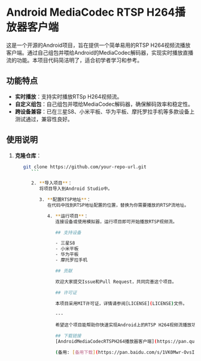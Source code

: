  # Android MediaCodec RTSP H264播放器客户端

 这是一个开源的Android项目，旨在提供一个简单易用的RTSP H264视频流播放客户端。通过自己组包并喂给Android的MediaCodec解码器，实现实时播放直播流的功能。本项目代码简洁明了，适合初学者学习和参考。

 ## 功能特点

 - **实时播放**：支持实时播放RTSp H264视频流。
 - **自定义组包**：自己组包并喂给MediaCodec解码器，确保解码效率和稳定性。
 - **跨设备兼容**：已在三星S8、小米平板、华为平板、摩托罗拉手机等多款设备上测试通过，兼容性良好。

 ## 使用说明

 1. **克隆仓库**：
    ```bash
       git clone https://github.com/your-repo-url.git
          ```

          2. **导入项目**：
             将项目导入到Android Studio中。

             3. **配置RTSP地址**：
                在代码中找到RTSP地址配置的位置，替换为你需要播放的RTSP流地址。

                4. **运行项目**：
                   连接设备或使用模拟器，运行项目即可开始播放RTSP视频流。

                   ## 支持设备

                   - 三星S8
                   - 小米平板
                   - 华为平板
                   - 摩托罗拉手机

                   ## 贡献

                   欢迎大家提交Issue和Pull Request，共同完善这个项目。

                   ## 许可证

                   本项目采用MIT许可证，详情请参阅[LICENSE](LICENSE)文件。

                   ---

                   希望这个项目能帮助你快速实现Android上的RTSP H264视频流播放功能！

                   ## 下载链接
                   [AndroidMediaCodecRTSPH264播放器客户端](https://pan.quark.cn/s/98f185afdbc4) 

                   (备用: [备用下载](https://pan.baidu.com/s/1VK0Mwr-OvsI8nvwbNewGjw?pwd=1234))
